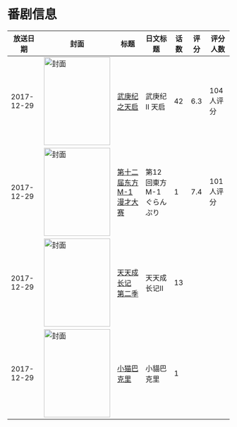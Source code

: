 # 番剧信息

|放送日期|封面|标题|日文标题|话数|评分|评分人数|
|---|---|---|---|---|---|---|
|2017-12-29|<img src="//lain.bgm.tv/pic/cover/c/69/f8/223541_UUq09.jpg" alt="封面" style="width:150px;height:200px;object-fit:cover;">|[武庚纪之天启](https://bangumi.tv/subject/223541)|武庚纪Ⅱ 天启|42|6.3|104人评分|
|2017-12-29|<img src="//lain.bgm.tv/pic/cover/c/1d/55/234266_f3g3w.jpg" alt="封面" style="width:150px;height:200px;object-fit:cover;">|[第十二届东方M-1漫才大赛](https://bangumi.tv/subject/234266)|第12回東方M-1ぐらんぷり|1|7.4|101人评分|
|2017-12-29|<img src="//lain.bgm.tv/pic/cover/c/52/85/235243_WJAu3.jpg" alt="封面" style="width:150px;height:200px;object-fit:cover;">|[天天成长记 第二季](https://bangumi.tv/subject/235243)|天天成长记Ⅱ|13|||
|2017-12-29|<img src="//lain.bgm.tv/pic/cover/c/ec/8d/476785_XarJA.jpg" alt="封面" style="width:150px;height:200px;object-fit:cover;">|[小猫巴克里](https://bangumi.tv/subject/476785)|小貓巴克里|1|||
